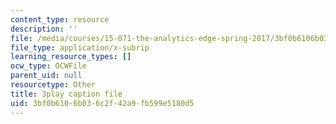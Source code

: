 ```yaml
---
content_type: resource
description: ''
file: /media/courses/15-071-the-analytics-edge-spring-2017/3bf0b6106b036c2f42a9fb599e5180d5_Mge-sj1UVFM.srt
file_type: application/x-subrip
learning_resource_types: []
ocw_type: OCWFile
parent_uid: null
resourcetype: Other
title: 3play caption file
uid: 3bf0b610-6b03-6c2f-42a9-fb599e5180d5
---
```

